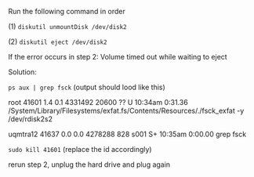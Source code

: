 Run the following command in order

(1) `diskutil unmountDisk /dev/disk2`

(2) `diskutil eject /dev/disk2`

If the error occurs in step 2:
Volume timed out while waiting to eject


Solution:

`ps aux | grep fsck`
(output should lood like this) 

root             41601   1.4  0.1  4331492  20600   ??  U    10:34am   0:31.36 /System/Library/Filesystems/exfat.fs/Contents/Resources/./fsck_exfat -y /dev/rdisk2s2

uqmtra12         41637   0.0  0.0  4278288    828 s001  S+   10:35am   0:00.00 grep fsck

`sudo kill 41601` (replace the id accordingly)

rerun step 2, unplug the hard drive and plug again

